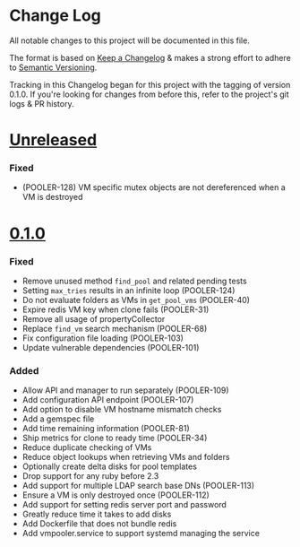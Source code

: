 # Change Log

All notable changes to this project will be documented in this file.

The format is based on
[Keep a Changelog](http://keepachangelog.com)
& makes a strong effort to adhere to
[Semantic Versioning](http://semver.org).

Tracking in this Changelog began for this project with the tagging of version 0.1.0.
If you're looking for changes from before this, refer to the project's
git logs & PR history.

# [Unreleased](https://github.com/puppetlabs/vmpooler/compare/0.1.0...master)

### Fixed

- (POOLER-128) VM specific mutex objects are not dereferenced when a VM is destroyed

# [0.1.0](https://github.com/puppetlabs/vmpooler/compare/4c858d012a262093383e57ea6db790521886d8d4...master)

### Fixed

- Remove unused method `find_pool` and related pending tests
- Setting `max_tries` results in an infinite loop (POOLER-124)
- Do not evaluate folders as VMs in `get_pool_vms` (POOLER-40)
- Expire redis VM key when clone fails (POOLER-31)
- Remove all usage of propertyCollector
- Replace `find_vm` search mechanism (POOLER-68)
- Fix configuration file loading (POOLER-103)
- Update vulnerable dependencies (POOLER-101)

### Added

- Allow API and manager to run separately (POOLER-109)
- Add configuration API endpoint (POOLER-107)
- Add option to disable VM hostname mismatch checks
- Add a gemspec file
- Add time remaining information (POOLER-81)
- Ship metrics for clone to ready time (POOLER-34)
- Reduce duplicate checking of VMs
- Reduce object lookups when retrieving VMs and folders
- Optionally create delta disks for pool templates
- Drop support for any ruby before 2.3
- Add support for multiple LDAP search base DNs (POOLER-113)
- Ensure a VM is only destroyed once (POOLER-112)
- Add support for setting redis server port and password
- Greatly reduce time it takes to add disks
- Add Dockerfile that does not bundle redis
- Add vmpooler.service to support systemd managing the service
